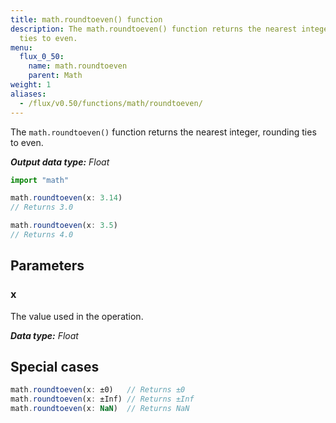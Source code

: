 ```yaml
---
title: math.roundtoeven() function
description: The math.roundtoeven() function returns the nearest integer, rounding
  ties to even.
menu:
  flux_0_50:
    name: math.roundtoeven
    parent: Math
weight: 1
aliases:
  - /flux/v0.50/functions/math/roundtoeven/
---
```


The `math.roundtoeven()` function returns the nearest integer, rounding ties to even.

_**Output data type:** Float_

```js
import "math"

math.roundtoeven(x: 3.14)
// Returns 3.0

math.roundtoeven(x: 3.5)
// Returns 4.0
```

## Parameters

### x
The value used in the operation.

_**Data type:** Float_

## Special cases
```js
math.roundtoeven(x: ±0)   // Returns ±0
math.roundtoeven(x: ±Inf) // Returns ±Inf
math.roundtoeven(x: NaN)  // Returns NaN
```
